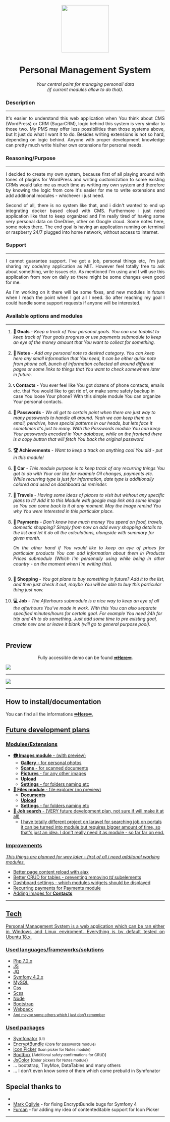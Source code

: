 <p align="center">
<img src="https://github.com/Volmarg/personal-management-system/blob/master-laptop/public/assets/images/logo/smaller.png?raw=true" width="150px;" />
</p>

<h1 align="center"> Personal Management System</h1>
<p align="center"><i>Your central point for managing personall data <br> (if current modules allow to do that).</i></p>

<h3>Description</h3>
<hr>
<p align="justify">
	It's easier to understand this web application when You think about CMS (WordPress) or CRM (SugarCRM), logic behind this system is very similar to those two. My PMS may offer less possibilities than those systems above, but It just do what I want it to do. Besides writing extensions is not so hard, depending on logic behind. Anyone with proper development knowledge can pretty much write his/her own extensions for personal needs.
</p>

<h3>Reasoning/Purpose</h3>
<hr>

<p align="justify">
    I decided to create my own system, because first of all playing around with tones of plugins for WordPress and writing customization to some existing CRMs would take me as much time as writing my own system and therefore by knowing the logic from core it's easier for me to write extensions and add additional modules - whichever i just need.
</p>

<p align="justify">
    Second of all, there is no system like that, and i didn't wanted to end up integrating  docker based cloud with CMS. Furthermore i just need application like that to keep organized and I'm really tired of having some very personal data on OneDrive, other on Google cloud. Some notes here, some notes there. The end goal is having an application running on terminal or raspberry 24/7 plugged into home network, without access to internet.
</p>

<h3>Support</h3>
<hr>

<p align="justify">
    I cannot guarantee support. I've got a job, personal things etc, I'm just sharing my code/my application as MIT. However feel totally free to ask about something, write issues etc. As mentioned I'm using and I will use this application from now on daily so there might be some changes even good for me.
</p>

<p align="justify">
    As I'm working on it there will be some fixes, and new modules in future when I reach the point when I got all I need. So after reaching my goal I could handle some support requests if anyone will be interested.
</p>

<h3>Available options and modules</h3>
<hr>

<ol>
    <li><b style="display:inline">🎯 Goals</b> - <span align="justify"><i>Keep a track of Your personal goals. You can use todolist to keep track of Your goals progress or use payments submodule to keep an eye of the money amount that You want to collect for something.</i>
        </span></li><br/>
        <li><b>📖 Notes</b> <span align="justify"> - <i>Add any personal note to desired category. You can keep here any small information that You need, it can be either quick note from phone call, bunch of information collected all around different pages or some links to things that You want to check somewhere later in future.</i></span></li><br/>
        <li><b>📞 Contacts</b> - <span align="justify">You ever feel like You got dozens of phone contacts, emails etc. that You would like to get rid of, or make some safety backup in case You loose Your phone? With this simple module You can organize Your personal contacts.
            </span></li><br/>
            <li><b>🔑 Passwords</b> - <span align="justify"> <i>We all get to certain point when there are just way to many passwords to handle all around. Yeah we can keep them on email, pendrive, have special patterns in our heads, but lets face it sometimes it's just to many. With the Passwords module You can keep Your passwords encoded in Your database, while on the frontend there is a copy button that will fetch You back the original password.
        </i></span></li><br/>
        <li><b>🏆 Achievements</b> - <span><i>Want to keep a track on anything cool You did - put in this module!</i></span></li><br/>
        <li><b>🚙 Car</b> - <span align="justify"><i>This module purpose is to keep track of any recurring things You got to do with Your car like  for example Oil changes, payments etc. While recurring type is just for information, date type is additionally colored and used on dashboard as reminder.</i></span></li><br/>
        <li><b>🌴 Travels</b> - <span align="justify"> <i>Having some ideas of places to visit but without any specific plans to it? Add it to this Module with google map link and some image so You can come back to it at any moment. May the image remind You why You were interested in this particular place.</i></span></li><br/>
        <li><b>💸 Payments</b> - <span align="justify"> <i> Don't know how much money You spend on food, travels, domestic shopping? Simply from now on  add every shopping details to the list and let it do all the calculations, alongside with summary for given month. </i></span>
        <p align="justify"><i>On the other hand if You would like to keep an eye of prices for particular products You can add information about them in Products Prices submodule (Which I'm personally using while being in other country - on the moment when I'm writing this).</i></p></li><br/>
        <li><b>🛒 Shopping</b> - <span align="justify"><i>You got plans to buy something in future? Add it to the list, and then just check it out,  maybe You will be able to buy this particular thing just now.</i></span></li><br/>
    <li><b>💻 Job</b> - <span align="justify"><i>The Afterhours submodule is a nice way to keep an eye of all the afterhours You've made in work. With this You can also separate specified minutes/hours for certain goal. For example You need 24h for trip and 4h to do something. Just add some time to pre existing goal, create new one or leave it blank (will go to general purpose pool).</i></span> </li><br/>
</ol>

<h2>Preview</h2>

<p align="center">Fully accessible demo can be found <a href="#"><b>⇛Here⇚</b></a>.</p>

<img src="https://github.com/Volmarg/personal-management-system/blob/master-laptop/github/preview2.png?raw=true">

<hr>

<img src="https://github.com/Volmarg/personal-management-system/blob/master-laptop/github/preview3.png?raw=true">
</div>

<hr>

<h2>How to install/documentation</h2>
You can find all the informations <a href="#"><b>⇛Here⇚</b>.

<h2>Future development plans</h2>

<h3>Modules/Extensions</h3>

<ul>
<li><b>📷 Images module</b> - (with preview)
	<ul>
    	<li><b>Gallery</b> - for personal photos</li>
        <li><b>Scans</b> - for scanned documents</li>
        <li><b>Pictures</b> - for any other images</li>
        <li><b>Upload</b></li>
        <li><b>Settings</b> - for folders naming etc</li>
    </ul>
</li>
<li><b>📁 Files module</b> - file explorer (no preview)
	<ul>
    	<li><b>Documents</b></li>
        <li><b>Upload</b></li>
        <li><b>Settings</b> - for folders naming etc</li>
    </ul>
</li>
<li><b>🔎 Job search</b> - (VERY future development plan, not sure if will make it at all)
	<ul>
    	<li>I have totally different project on laravel for searching job on portals it can be turned into module but requires bigger amount of time, so that's just an idea. I don't really need it as module - so far far on end.</li>
	</ul>
</li>
</ul>

<h3>Improvements</h3>
<p>
	<i>This things are planned for way later - first of all i need additonal working modules.</i>
</p>	
<ul>
	<li>Better page content reload with ajax</li>
	<li>Better CRUD for tables - preventing removing <i>td</i> subelements</li>
	<li>Dashboard settings - which modules widgets should be displayed</li>
	<li>Recurring payments for </b>Payments</b> module</li>
	<li>Adding images for <b>Contacts</b> </li>
</ul>
<hr>

<h2>Tech</h2>
<p style="text-align:justify;">
    Personal Management System is a web application which can be ran either in Windows and Linux enviroment. Everything is by default tested on Ubuntu 18.x.
</p>

<h3>Used languages/frameworks/solutions</h3>

<ul>
<li>Php 7.2.x</li>
<li>JS</li>
<li>JQ</li>
<li>Symfony 4.2.x</li>
<li>MySQL</li>
<li>Css</li>
<li>Scss</li>
<li>Node</li>
<li>Bootstrap</li>
<li>Webpack</li>
<li><small>And maybe some others which I just don't remember</small></li>
</ul>

<h3>Used packages</h3>
<ul>
<li><a href="https://github.com/krzysiekpiasecki/Symfonator">Symfonator</a> <small>(Ui)</small></li>
<li><a href="https://github.com/mogilvie/EncryptBundle">EncryptBundle</a> <small>(Core for passwords module)</small></li>
<li><a href="https://github.com/furcan/IconPicker">Icon Picker</a> <small>(Icon picker for Notes module)</small></li>
<li><a href="https://github.com/makeusabrew/bootbox">Bootbox</a> (<small>Additional safety confirmations for CRUD</small>)</li>
<li><a href="https://github.com/EastDesire/jscolor">JsColor</a> (<small>Color pickers for Notes module</small>)</li>
<li>... bootstrap, TinyMce, DataTables and many others</li>
<li>... I don't even know some of them which come prebuild in Symfonator</li>
</ul>

<h2>Special thanks to</h2>
<ul>
<li></li>
	<li><a href="https://github.com/mogilvie">Mark Ogilvie</a> - for fixing EncryptBundle bugs for Symfony 4</li>
	<li><a href="https://github.com/furcan">Furcan</a> - for adding my idea of contenteditable support for Icon Picker</li>
</ul>
<hr>
